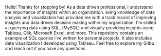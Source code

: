 Hello! 
Thanks for stopping by! As a data driven professional, I understand the importance of insights within an organization.
aving knowledge of data analysis and visualization has provided me with a track record of improving insights and data driven decision making within my organization.
I'm skilled at querying data using SQL, (MySQL) and visually providing insights using Tableau, Qlik, Microsoft Excel, and more. 
This repository contains an example of SQL queries i've written for personal projects. It also includes data visualization I developed using Tableau. 
Feel free to explore my Gitbu and reach out if you have any questions.
